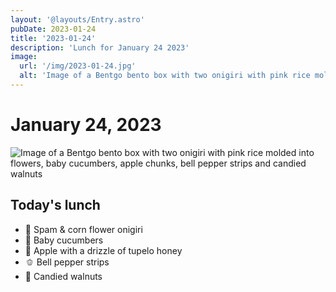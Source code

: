```yaml
---
layout: '@layouts/Entry.astro'
pubDate: 2023-01-24
title: '2023-01-24'
description: 'Lunch for January 24 2023'
image:
  url: '/img/2023-01-24.jpg'
  alt: 'Image of a Bentgo bento box with two onigiri with pink rice molded into flowers, baby cucumbers, apple chunks, bell pepper strips and candied walnuts'
---
```

# January 24, 2023

![Image of a Bentgo bento box with two onigiri with pink rice molded into flowers, baby cucumbers, apple chunks, bell pepper strips and candied walnuts](/img/2023-01-24.jpg)

## Today's lunch
* 🌸 Spam & corn flower onigiri
* 🥒 Baby cucumbers
* 🍯 Apple with a drizzle of tupelo honey
* 🫑 Bell pepper strips
* 🍫 Candied walnuts
